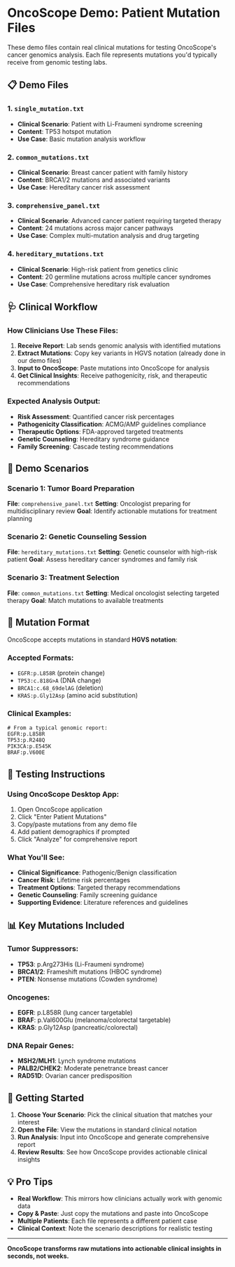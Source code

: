 # OncoScope Demo: Patient Mutation Files

These demo files contain real clinical mutations for testing OncoScope's cancer genomics analysis. Each file represents mutations you'd typically receive from genomic testing labs.

## 📋 Demo Files

### 1. `single_mutation.txt`
- **Clinical Scenario**: Patient with Li-Fraumeni syndrome screening
- **Content**: TP53 hotspot mutation
- **Use Case**: Basic mutation analysis workflow

### 2. `common_mutations.txt`
- **Clinical Scenario**: Breast cancer patient with family history
- **Content**: BRCA1/2 mutations and associated variants
- **Use Case**: Hereditary cancer risk assessment

### 3. `comprehensive_panel.txt`
- **Clinical Scenario**: Advanced cancer patient requiring targeted therapy
- **Content**: 24 mutations across major cancer pathways
- **Use Case**: Complex multi-mutation analysis and drug targeting

### 4. `hereditary_mutations.txt`
- **Clinical Scenario**: High-risk patient from genetics clinic
- **Content**: 20 germline mutations across multiple cancer syndromes
- **Use Case**: Comprehensive hereditary risk evaluation

## 🩺 Clinical Workflow

### How Clinicians Use These Files:

1. **Receive Report**: Lab sends genomic analysis with identified mutations
2. **Extract Mutations**: Copy key variants in HGVS notation (already done in our demo files)
3. **Input to OncoScope**: Paste mutations into OncoScope for analysis
4. **Get Clinical Insights**: Receive pathogenicity, risk, and therapeutic recommendations

### Expected Analysis Output:
- **Risk Assessment**: Quantified cancer risk percentages
- **Pathogenicity Classification**: ACMG/AMP guidelines compliance
- **Therapeutic Options**: FDA-approved targeted treatments
- **Genetic Counseling**: Hereditary syndrome guidance
- **Family Screening**: Cascade testing recommendations

## 💼 Demo Scenarios

### Scenario 1: Tumor Board Preparation
**File**: `comprehensive_panel.txt`
**Setting**: Oncologist preparing for multidisciplinary review
**Goal**: Identify actionable mutations for treatment planning

### Scenario 2: Genetic Counseling Session
**File**: `hereditary_mutations.txt`
**Setting**: Genetic counselor with high-risk patient
**Goal**: Assess hereditary cancer syndromes and family risk

### Scenario 3: Treatment Selection
**File**: `common_mutations.txt`
**Setting**: Medical oncologist selecting targeted therapy
**Goal**: Match mutations to available treatments

## 🔬 Mutation Format

OncoScope accepts mutations in standard **HGVS notation**:

### Accepted Formats:
- `EGFR:p.L858R` (protein change)
- `TP53:c.818G>A` (DNA change)
- `BRCA1:c.68_69delAG` (deletion)
- `KRAS:p.Gly12Asp` (amino acid substitution)

### Clinical Examples:
```
# From a typical genomic report:
EGFR:p.L858R
TP53:p.R248Q
PIK3CA:p.E545K
BRAF:p.V600E
```

## 🎯 Testing Instructions

### Using OncoScope Desktop App:
1. Open OncoScope application
2. Click "Enter Patient Mutations" 
3. Copy/paste mutations from any demo file
4. Add patient demographics if prompted
5. Click "Analyze" for comprehensive report

### What You'll See:
- **Clinical Significance**: Pathogenic/Benign classification
- **Cancer Risk**: Lifetime risk percentages
- **Treatment Options**: Targeted therapy recommendations
- **Genetic Counseling**: Family screening guidance
- **Supporting Evidence**: Literature references and guidelines

## 📊 Key Mutations Included

### Tumor Suppressors:
- **TP53**: p.Arg273His (Li-Fraumeni syndrome)
- **BRCA1/2**: Frameshift mutations (HBOC syndrome)
- **PTEN**: Nonsense mutations (Cowden syndrome)

### Oncogenes:
- **EGFR**: p.L858R (lung cancer targetable)
- **BRAF**: p.Val600Glu (melanoma/colorectal targetable)
- **KRAS**: p.Gly12Asp (pancreatic/colorectal)

### DNA Repair Genes:
- **MSH2/MLH1**: Lynch syndrome mutations
- **PALB2/CHEK2**: Moderate penetrance breast cancer
- **RAD51D**: Ovarian cancer predisposition

## 🚀 Getting Started

1. **Choose Your Scenario**: Pick the clinical situation that matches your interest
2. **Open the File**: View the mutations in standard clinical notation
3. **Run Analysis**: Input into OncoScope and generate comprehensive report
4. **Review Results**: See how OncoScope provides actionable clinical insights

## 💡 Pro Tips

- **Real Workflow**: This mirrors how clinicians actually work with genomic data
- **Copy & Paste**: Just copy the mutations and paste into OncoScope
- **Multiple Patients**: Each file represents a different patient case
- **Clinical Context**: Note the scenario descriptions for realistic testing

---

**OncoScope transforms raw mutations into actionable clinical insights in seconds, not weeks.**